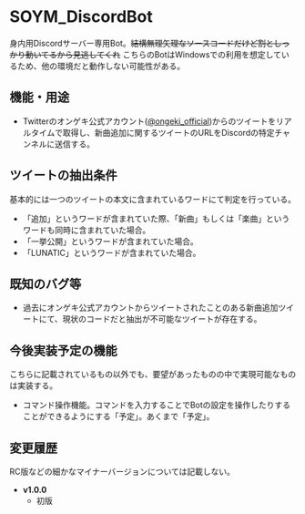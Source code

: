 # SOYM_DiscordBot
身内用Discordサーバー専用Bot。~~結構無理矢理なソースコードだけど割としっかり動いてるから見逃してくれ~~
こちらのBotはWindowsでの利用を想定しているため、他の環境だと動作しない可能性がある。

## 機能・用途
- Twitterのオンゲキ公式アカウント([@ongeki_official](https://twitter.com/ongeki_official))からのツイートをリアルタイムで取得し、新曲追加に関するツイートのURLをDiscordの特定チャンネルに送信する。

## ツイートの抽出条件
基本的には一つのツイートの本文に含まれているワードにて判定を行っている。
- 「追加」というワードが含まれていた際、「新曲」もしくは「楽曲」というワードも同時に含まれていた場合。
- 「一挙公開」というワードが含まれていた場合。
- 「LUNATIC」というワードが含まれていた場合。

## 既知のバグ等
- 過去にオンゲキ公式アカウントからツイートされたことのある新曲追加ツイートにて、現状のコードだと抽出が不可能なツイートが存在する。

## 今後実装予定の機能
こちらに記載されているもの以外でも、要望があったものの中で実現可能なものは実装する。
- コマンド操作機能。コマンドを入力することでBotの設定を操作したりすることができるようにする「予定」。あくまで「予定」。

## 変更履歴
RC版などの細かなマイナーバージョンについては記載しない。
- **v1.0.0**
  - 初版
